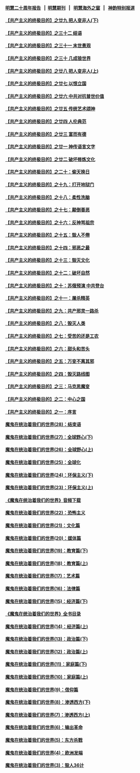 #### [明慧二十周年报告](https://github.com/gfw-breaker/mh-reports/blob/master/README.md?t=07231801) &nbsp;&nbsp;|&nbsp;&nbsp;[明慧期刊](https://github.com/gfw-breaker/mh-qikan) &nbsp;&nbsp;|&nbsp;&nbsp; [明慧海外之窗](https://github.com/gfw-breaker/mh-news/blob/master/README.md?t=07231801) &nbsp;&nbsp;|&nbsp;&nbsp; [神韵特别报道](https://github.com/gfw-breaker/mh-news/blob/master/shenyun.md?t=07231801) 

#### [【共产主义的终极目的】之廿九 把人变非人(下)](../pages/nsc422/n11344140.md?t=07231801) 

#### [【共产主义的终极目的】之三十二 结语](../pages/nsc422/n11360535.md?t=07231801) 

#### [【共产主义的终极目的】之三十一 末世景观](../pages/nsc422/n11351129.md?t=07231801) 

#### [【共产主义的终极目的】之三十 几成狼世界](../pages/nsc422/n11348280.md?t=07231801) 

#### [【共产主义的终极目的】之廿八 把人变非人(上)](../pages/nsc422/n11340492.md?t=07231801) 

#### [【共产主义的终极目的】之廿七 以恨立国](../pages/nsc422/n11336944.md?t=07231801) 

#### [【共产主义的终极目的】之廿六 中共对抗普世价值](../pages/nsc422/n11324785.md?t=07231801) 

#### [【共产主义的终极目的】之廿五 传统艺术颂神](../pages/nsc422/n11296396.md?t=07231801) 

#### [【共产主义的终极目的】之廿四 人伦典范](../pages/nsc422/n11296397.md?t=07231801) 

#### [【共产主义的终极目的】之廿三 富而有德](../pages/nsc422/n11283598.md?t=07231801) 

#### [【共产主义的终极目的】之廿一 神传语言文字](../pages/nsc422/n11263265.md?t=07231801) 

#### [【共产主义的终极目的】之廿二 破坏修炼文化](../pages/nsc422/n11245728.md?t=07231801) 

#### [【共产主义的终极目的】之二十：偷天换日](../pages/nsc422/n11238846.md?t=07231801) 

#### [【共产主义的终极目的】之十九：打开地狱门](../pages/nsc422/n11206376.md?t=07231801) 

#### [【共产主义的终极目的】之十八：柔性洗脑](../pages/nsc422/n11199994.md?t=07231801) 

#### [【共产主义的终极目的】之十七：颠倒善恶](../pages/nsc422/n11179782.md?t=07231801) 

#### [【共产主义的终极目的】之十六：反神骂祖宗](../pages/nsc422/n11166798.md?t=07231801) 

#### [【共产主义的终极目的】之十五：毁人不倦](../pages/nsc422/n11166792.md?t=07231801) 

#### [【共产主义的终极目的】之十四：邪恶之最](../pages/nsc422/n11150249.md?t=07231801) 

#### [【共产主义的终极目的】之十三：毁灭文化](../pages/nsc422/n11135227.md?t=07231801) 

#### [【共产主义的终极目的】之十二：破坏自然](../pages/nsc422/n11135214.md?t=07231801) 

#### [【共产主义的终极目的】之十：苏俄预演 中共登台](../pages/nsc422/n11118424.md?t=07231801) 

#### [【共产主义的终极目的】之十一：屠杀精英](../pages/nsc422/n11118442.md?t=07231801) 

#### [【共产主义的终极目的】之九：共产邪灵一路杀](../pages/nsc422/n11114139.md?t=07231801) 

#### [【共产主义的终极目的】之八：毁灭人类](../pages/nsc422/n11108503.md?t=07231801) 

#### [【共产主义的终极目的】之七：受苦的还是工农](../pages/nsc422/n11101809.md?t=07231801) 

#### [【共产主义的终极目的】之六：甜头和苦头](../pages/nsc422/n11096971.md?t=07231801) 

#### [【共产主义的终极目的】之五：万变不离其邪](../pages/nsc422/n11091285.md?t=07231801) 

#### [【共产主义的终极目的】之四：毁灭路线图](../pages/nsc422/n11086284.md?t=07231801) 

#### [【共产主义的终极目的】之三：马克思魔变](../pages/nsc422/n11061941.md?t=07231801) 

#### [【共产主义的终极目的】之二：中心之国](../pages/nsc422/n11047728.md?t=07231801) 

#### [【共产主义的终极目的】之一：序言](../pages/nsc422/n11086077.md?t=07231801) 

#### [魔鬼在统治着我们的世界(28)：结束语](../pages/nsc422/n10936246.md?t=07231801) 

#### [魔鬼在统治着我们的世界(27)：全球野心(下)](../pages/nsc422/n10928319.md?t=07231801) 

#### [魔鬼在统治着我们的世界(26)：全球野心(上)](../pages/nsc422/n10900318.md?t=07231801) 

#### [魔鬼在统治着我们的世界(25)：全球化](../pages/nsc422/n10788205.md?t=07231801) 

#### [魔鬼在统治着我们的世界(24)：环保主义(下)](../pages/nsc422/n10695307.md?t=07231801) 

#### [魔鬼在统治着我们的世界(23)：环保主义(上)](../pages/nsc422/n10688613.md?t=07231801) 

#### [《魔鬼在统治着我们的世界》音频下载](../pages/nsc422/n10635553.md?t=07231801) 

#### [魔鬼在统治着我们的世界(22)：恐怖主义](../pages/nsc422/n10614727.md?t=07231801) 

#### [魔鬼在统治着我们的世界(21)：文化篇](../pages/nsc422/n10597706.md?t=07231801) 

#### [魔鬼在统治着我们的世界(20)：媒体篇](../pages/nsc422/n10586579.md?t=07231801) 

#### [魔鬼在统治着我们的世界(19)：教育篇(下)](../pages/nsc422/n10564808.md?t=07231801) 

#### [魔鬼在统治着我们的世界(18)：教育篇(上)](../pages/nsc422/n10526970.md?t=07231801) 

#### [魔鬼在统治着我们的世界(17)：艺术篇](../pages/nsc422/n10499093.md?t=07231801) 

#### [魔鬼在统治着我们的世界(16)：法律篇](../pages/nsc422/n10485969.md?t=07231801) 

#### [魔鬼在统治着我们的世界(15)：经济篇(下)](../pages/nsc422/n10469975.md?t=07231801) 

#### [《魔鬼在统治着我们的世界》全书目录](../pages/nsc422/n10464261.md?t=07231801) 

#### [魔鬼在统治着我们的世界(14)：经济篇(上)](../pages/nsc422/n10457370.md?t=07231801) 

#### [魔鬼在统治着我们的世界(13)：政治篇(下)](../pages/nsc422/n10448270.md?t=07231801) 

#### [魔鬼在统治着我们的世界(12)：政治篇(上)](../pages/nsc422/n10444576.md?t=07231801) 

#### [魔鬼在统治着我们的世界(11)：家庭篇(下)](../pages/nsc422/n10440961.md?t=07231801) 

#### [魔鬼在统治着我们的世界(10)：家庭篇(上)](../pages/nsc422/n10435448.md?t=07231801) 

#### [魔鬼在统治着我们的世界(9)：信仰篇](../pages/nsc422/n10432159.md?t=07231801) 

#### [魔鬼在统治着我们的世界(8)：渗透西方(下)](../pages/nsc422/n10429603.md?t=07231801) 

#### [魔鬼在统治着我们的世界(7)：渗透西方(上)](../pages/nsc422/n10426013.md?t=07231801) 

#### [魔鬼在统治着我们的世界(6)：输出革命](../pages/nsc422/n10421536.md?t=07231801) 

#### [魔鬼在统治着我们的世界(5)：东方杀戮](../pages/nsc422/n10417707.md?t=07231801) 

#### [魔鬼在统治着我们的世界(4)：欧洲发端](../pages/nsc422/n10414890.md?t=07231801) 

#### [魔鬼在统治着我们的世界(3)：毁人36计](../pages/nsc422/n10411583.md?t=07231801) 

